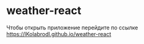 # weather-react
Чтобы открыть приложение перейдите по ссылке https://lKolabrodl.github.io/weather-react
